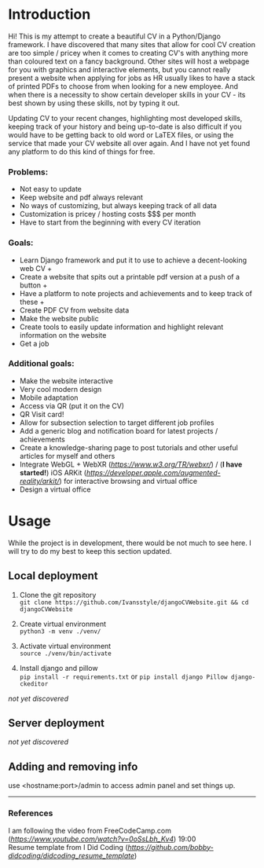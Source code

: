 # Introduction
Hi! This is my attempt to create a beautiful CV in a Python/Django framework.
I have discovered that many sites that allow for cool CV creation are too simple / pricey when it comes to 
creating CV's with anything more than coloured text on a fancy background. Other sites will host a webpage
for you with graphics and interactive elements, but you cannot really present a website when applying for 
jobs as HR usually likes to have a stack of printed PDFs to choose from when looking for a new employee. And when 
there is a necessity to show certain developer skills in your CV - its best shown by using these skills, 
not by typing it out. 

Updating CV to your recent changes, highlighting most developed skills, keeping track of your history and being
up-to-date is also difficult if you would have to be getting back to old word or LaTEX files, or using the service
that made your CV website all over again. And I have not yet found any platform to do this kind of things for free.

### Problems:

- Not easy to update
- Keep website and pdf always relevant
- No ways of customizing, but always keeping track of all data
- Customization is pricey / hosting costs $$$ per month
- Have to start from the beginning with every CV iteration

### Goals:
- Learn Django framework and put it to use to achieve a decent-looking web CV +
- Create a website that spits out a printable pdf version at a push of a button +
- Have a platform to note projects and achievements and to keep track of these +
- Create PDF CV from website data
- Make the website public
- Create tools to easily update information and highlight relevant information on the website
- Get a job

### Additional goals:
- Make the website interactive
- Very cool modern design
- Mobile adaptation 
- Access via QR (put it on the CV)
- QR Visit card! 
- Allow for subsection selection to target different job profiles
- Add a generic blog and notification board for latest projects / achievements 
- Create a knowledge-sharing page to post tutorials and other useful articles for myself and others
- Integrate WebGL + WebXR (*https://www.w3.org/TR/webxr/*) /  (**I have started!**)
iOS ARKit (*https://developer.apple.com/augmented-reality/arkit/*) for interactive browsing and virtual office
- Design a virtual office

# Usage
While the project is in development, there would be not much to see here. I will try to do my best to 
keep this section updated.

## Local deployment
1. Clone the git repository  
    `git clone https://github.com/Ivansstyle/djangoCVWebsite.git && cd djangoCVWebsite`
2. Create virtual environment  
   `python3 -m venv ./venv/`
3. Activate virtual environment  
`source ./venv/bin/activate`

4. Install django and pillow  
`pip install -r requirements.txt` or `pip install django Pillow django-ckeditor`


*not yet discovered*

## Server deployment 
*not yet discovered*

## Adding and removing info
 use \<hostname:port\>/admin to access admin panel and set things up. 

---

### References
I am following the video from FreeCodeCamp.com (*https://www.youtube.com/watch?v=0oSsLbh_Kv4*) 19:00  
Resume template from I Did Coding (*https://github.com/bobby-didcoding/didcoding_resume_template*)